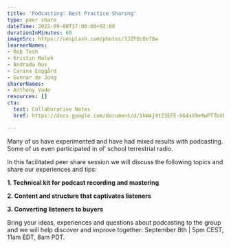 ```yaml
---
title: 'Podcasting: Best Practice Sharing'
type: peer share
dateTime: 2021-09-08T17:00:00+02:00
durationInMinutes: 60
imageSrc: https://unsplash.com/photos/3JZFQcOe78w
learnerNames:
- Rob Tesh
- Kristin Malek
- Andrada Rus
- Carina Enggård
- Gunnar de Jong
sharerNames:
- Anthony Vade
resources: []
cta:
  text: Collaborative Notes
  href: https://docs.google.com/document/d/1hW4j9tZ3EFE-h64xX9e9wPT7bVFpqJaBX6hTyP77nl4/edit?usp=sharing

---
```

Many of us have experimented and have had mixed results with podcasting. Some of us even participated in ol' school terrestrial radio. 

In this facilitated peer share session we will discuss the following topics and share our experiences and tips: 

**1. Technical kit for podcast recording and mastering** 

**2. Content and structure that captivates listeners** 

**3. Converting listeners to buyers** 

Bring your ideas, experiences and questions about podcasting to the group and we will help discover and improve together: September 8th | 5pm CEST, 11am EDT, 8am PDT.